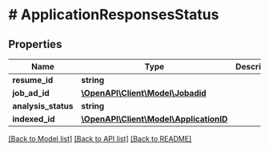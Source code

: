 # # ApplicationResponsesStatus

## Properties

Name | Type | Description | Notes
------------ | ------------- | ------------- | -------------
**resume_id** | **string** |  |
**job_ad_id** | [**\OpenAPI\Client\Model\Jobadid**](Jobadid.md) |  |
**analysis_status** | **string** |  |
**indexed_id** | [**\OpenAPI\Client\Model\ApplicationID**](ApplicationID.md) |  | [optional]

[[Back to Model list]](../../README.md#models) [[Back to API list]](../../README.md#endpoints) [[Back to README]](../../README.md)
